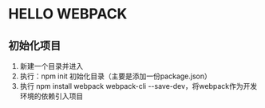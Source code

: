 # HELLO WEBPACK

## 初始化项目
1. 新建一个目录并进入
2. 执行：npm init 初始化目录（主要是添加一份package.json）
3. 执行 npm install webpack webpack-cli --save-dev，将webpack作为开发环境的依赖引入项目